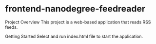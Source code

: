 # frontend-nanodegree-feedreader
 Project Overview
 This project is a web-based application that reads RSS feeds. 
 
 Getting Started
Select and run index.html file to start the application.
